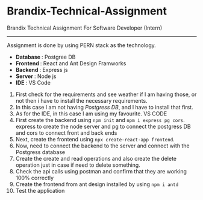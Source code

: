 # Brandix-Technical-Assignment
Brandix Technical Assignment For Software Developer (Intern)

<hr/>

Assignment is done by using PERN stack as the technology.

<ul>
  <li><b> Database </b> : Postgree DB</li>
  <li><b> Frontend </b> : React and Ant Design Framworks</li>
  <li><b> Backend </b> : Express js</li>
  <li><b> Server </b> : Node js</li>
  <li><b> IDE </b> : VS Code</li>
</ul>

<ol>
  <li>First check for the requirements and see weather if I am having those, or not then i have to install the necessary requirements.</li>
  <li>In this case I am not having <i>Postgress DB</i>, and I have to install that first.</li>
  <li>As for the IDE, in this case I am using my favourite. VS CODE</li>
  <li>First create the backend using <code>npm init</code> and <code>npm i express pg cors</code>. express to create the node server and pg to connect the postgress DB and cors to connect front and back ends</li>
  <li>Next, create the frontend using <code>npx create-react-app frontend</code>.</li>
  <li>Now, need to connect  the backend to the server and connect with the Postgress database</li>
  <li>Create the create and read operations and also create the delete operation just in case if need to  delete something.</li>
  <li>Check the api calls using postman and confirm that they are working 100% correctly</li>
  <li>Create the frontend from ant design installed by using <code>npm i antd</code></li>
  <li>Test the application</li>
</ol>

